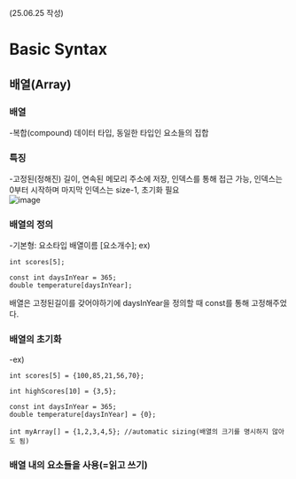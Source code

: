 (25.06.25 작성)
# Basic Syntax
## 배열(Array)
### 배열
-복합(compound) 데이터 타입, 동일한 타입인 요소들의 집합
### 특징
-고정된(정해진) 길이, 연속된 메모리 주소에 저장, 인덱스를 통해 접근 가능, 인덱스는 0부터 시작하며 마지막 인덱스는 size-1, 초기화 필요   
![image](https://github.com/user-attachments/assets/8bfb20de-e654-4453-826b-d4fe7231d6da)   
 
### 배열의 정의
-기본형: 요소타입 배열이름 [요소개수];
ex)   

    int scores[5];

    const int daysInYear = 365;
    double temperature[daysInYear];
배열은 고정된길이를 갖어야하기에 daysInYear을 정의할 때 const를 통해 고정해주었다.   

### 배열의 초기화
-ex)   

    int scores[5] = {100,85,21,56,70};

    int highScores[10] = {3,5};

    const int daysInYear = 365;
    double temperature[daysInYear] = {0};

    int myArray[] = {1,2,3,4,5}; //automatic sizing(배열의 크기를 명시하지 않아도 됨)
### 배열 내의 요소들을 사용(=읽고 쓰기)
